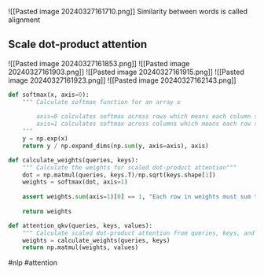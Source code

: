 ![[Pasted image 20240327161710.png]]
Similarity between words is called alignment

## Scale dot-product attention
![[Pasted image 20240327161853.png]]
![[Pasted image 20240327161903.png]]
![[Pasted image 20240327161915.png]]
![[Pasted image 20240327161923.png]]
![[Pasted image 20240327162143.png]]

```python
def softmax(x, axis=0):
    """ Calculate softmax function for an array x
    
        axis=0 calculates softmax across rows which means each column sums to 1 
        axis=1 calculates softmax across columns which means each row sums to 1
    """
    y = np.exp(x) 
    return y / np.expand_dims(np.sum(y, axis=axis), axis)

def calculate_weights(queries, keys):
    """ Calculate the weights for scaled dot-product attention"""
    dot = np.matmul(queries, keys.T)/np.sqrt(keys.shape[1])
    weights = softmax(dot, axis=1)
    
    assert weights.sum(axis=1)[0] == 1, "Each row in weights must sum to 1"
    
    return weights

def attention_qkv(queries, keys, values):
    """ Calculate scaled dot-product attention from queries, keys, and values matrices """
    weights = calculate_weights(queries, keys)
    return np.matmul(weights, values)
```

#nlp #attention 